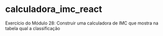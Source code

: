 # calculadora_imc_react
Exercício do Módulo 28: Construir uma calculadora de IMC que mostra na tabela qual a classificação
